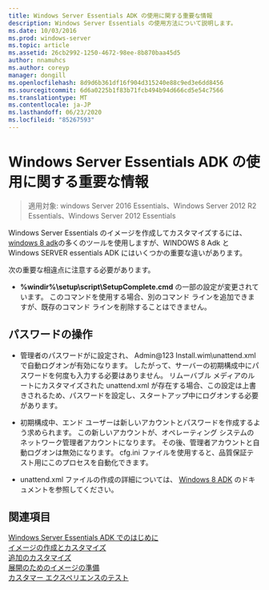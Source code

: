```yaml
---
title: Windows Server Essentials ADK の使用に関する重要な情報
description: Windows Server Essentials の使用方法について説明します。
ms.date: 10/03/2016
ms.prod: windows-server
ms.topic: article
ms.assetid: 26cb2992-1250-4672-98ee-8b870baa45d5
author: nnamuhcs
ms.author: coreyp
manager: dongill
ms.openlocfilehash: 8d9d6b361df16f904d315240e88c9ed3e6dd8456
ms.sourcegitcommit: 6d6a0225b1f83b71fcb494b94d666cd5e54c7566
ms.translationtype: MT
ms.contentlocale: ja-JP
ms.lasthandoff: 06/23/2020
ms.locfileid: "85267593"
---
```

# <a name="important-information-for-using-the-windows-server-essentials-adk"></a>Windows Server Essentials ADK の使用に関する重要な情報

>適用対象: windows Server 2016 Essentials、Windows Server 2012 R2 Essentials、Windows Server 2012 Essentials

Windows Server Essentials のイメージを作成してカスタマイズするには、 [windows 8 adk](https://go.microsoft.com/fwlink/?LinkId=248647)の多くのツールを使用しますが、WINDOWS 8 Adk と Windows SERVER essentials ADK にはいくつかの重要な違いがあります。  
  
 次の重要な相違点に注意する必要があります。  
  
-   **%windir%\setup\script\SetupComplete.cmd** の一部の設定が変更されています。 このコマンドを使用する場合、別のコマンド ラインを追加できますが、既存のコマンド ラインを削除することはできません。  
  
## <a name="working-with-passwords"></a>パスワードの操作  
  
-   管理者のパスワードがに設定され、 Admin@123 Install.wim\unattend.xml で自動ログオンが有効になります。 したがって、サーバーの初期構成中にパスワードを何度も入力する必要はありません。 リムーバブル メディアのルートにカスタマイズされた unattend.xml が存在する場合、この設定は上書きされるため、パスワードを設定し、スタートアップ中にログオンする必要があります。  
  
-   初期構成中、エンド ユーザーは新しいアカウントとパスワードを作成するよう求められます。 この新しいアカウントが、オペレーティング システムのネットワーク管理者アカウントになります。 その後、管理者アカウントと自動ログオンは無効になります。 cfg.ini ファイルを使用すると、品質保証テスト用にこのプロセスを自動化できます。  
  
-   unattend.xml ファイルの作成の詳細については、 [Windows 8 ADK](https://go.microsoft.com/fwlink/?LinkId=248694) のドキュメントを参照してください。  
  
## <a name="see-also"></a>関連項目  

 [Windows Server Essentials ADK でのはじめに](Getting-Started-with-the-Windows-Server-Essentials-ADK.md)   
 [イメージの作成とカスタマイズ](Creating-and-Customizing-the-Image.md)   
 [追加のカスタマイズ](Additional-Customizations.md)   
 [展開のためのイメージの準備](Preparing-the-Image-for-Deployment.md)   
 [カスタマー エクスペリエンスのテスト](Testing-the-Customer-Experience.md)

